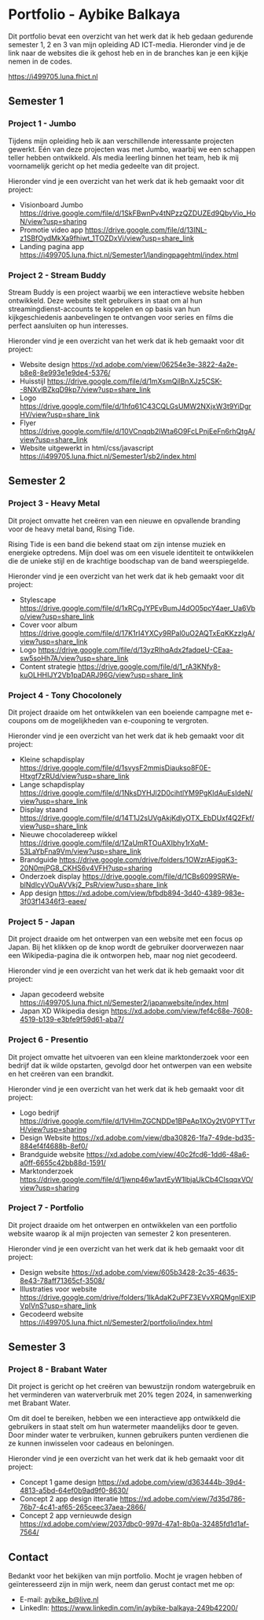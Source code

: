 # Portfolio - Aybike Balkaya

Dit portfolio bevat een overzicht van het werk dat ik heb gedaan gedurende semester 1, 2 en 3 van mijn opleiding AD ICT-media.
Hieronder vind je de link naar de websites die ik gehost heb en in de branches kan je een kijkje nemen in de codes.

https://i499705.luna.fhict.nl 

## Semester 1

### Project 1 - Jumbo 

Tijdens mijn opleiding heb ik aan verschillende interessante projecten gewerkt. Eén van deze projecten was met Jumbo, waarbij we een schappen teller hebben ontwikkeld. Als media leerling binnen het team, heb ik mij voornamelijk gericht op het media gedeelte van dit project.

Hieronder vind je een overzicht van het werk dat ik heb gemaakt voor dit project:

* Visionboard Jumbo https://drive.google.com/file/d/1SkFBwnPv4tNPzzQZDUZEd9QbyVio_HoN/view?usp=sharing
* Promotie video app https://drive.google.com/file/d/13INL-z1SBfOydMkXa9fhiwt_1TOZDxVi/view?usp=share_link
* Landing pagina app https://i499705.luna.fhict.nl/Semester1/landingpagehtml/index.html

### Project 2 - Stream Buddy

Stream Buddy is een project waarbij we een interactieve website hebben ontwikkeld. Deze website stelt gebruikers in staat om al hun streamingdienst-accounts te koppelen en op basis van hun kijkgeschiedenis aanbevelingen te ontvangen voor series en films die perfect aansluiten op hun interesses.

Hieronder vind je een overzicht van het werk dat ik heb gemaakt voor dit project:

* Website design https://xd.adobe.com/view/06254e3e-3822-4a2e-b8e8-8e993e1e9de4-5376/
* Huisstijl https://drive.google.com/file/d/1mXsmQilBnXJz5CSK--8NXvlBZkqD9kp7/view?usp=share_link
* Logo https://drive.google.com/file/d/1hfq61C43CQLGsUMW2NXjxW3t9YiDgrHV/view?usp=share_link
* Flyer https://drive.google.com/file/d/10VCnqqb2lWta6O9FcLPnjEeFn6rhQtgA/view?usp=share_link
* Website uitgewerkt in html/css/javascript https://i499705.luna.fhict.nl/Semester1/sb2/index.html 

## Semester 2

### Project 3 - Heavy Metal

Dit project omvatte het creëren van een nieuwe en opvallende branding voor de heavy metal band, Rising Tide.

Rising Tide is een band die bekend staat om zijn intense muziek en energieke optredens. Mijn doel was om een visuele identiteit te ontwikkelen die de unieke stijl en de krachtige boodschap van de band weerspiegelde.

Hieronder vind je een overzicht van het werk dat ik heb gemaakt voor dit project:

* Stylescape https://drive.google.com/file/d/1xRCgJYPEvBumJ4dO05pcY4aer_Ua6Vbo/view?usp=share_link
* Cover voor album https://drive.google.com/file/d/17K1rI4YXCy9RPal0uO2AQTxEqKKzzlgA/view?usp=share_link
* Logo https://drive.google.com/file/d/13yzRIhqAdx2fadqeU-CEaa-sw5soHh7A/view?usp=share_link 
* Content strategie https://drive.google.com/file/d/1_rA3KNfy8-kuOLHHIJY2Vb1paDARJ96G/view?usp=share_link 

### Project 4 - Tony Chocolonely

Dit project draaide om het ontwikkelen van een boeiende campagne met e-coupons om de mogelijkheden van e-couponing te vergroten.

Hieronder vind je een overzicht van het werk dat ik heb gemaakt voor dit project:

* Kleine schapdisplay https://drive.google.com/file/d/1svysF2mmisDiaukso8F0E-Htxgf7zRUd/view?usp=share_link
* Lange schapdisplay https://drive.google.com/file/d/1NksDYHJl2D0cihtlYM9PgKIdAuEsIdeN/view?usp=share_link
* Display staand https://drive.google.com/file/d/14T1J2sUVgAkjKdlyOTX_EbDUxf4Q2Fkf/view?usp=share_link
* Nieuwe chocoladereep wikkel https://drive.google.com/file/d/1ZaUmRTOuAXIbhy1rXqM-53LaYbFna9Vm/view?usp=share_link
* Brandguide https://drive.google.com/drive/folders/1OWzrAEjgqK3-20N0mjPG8_CKHS6v4VFH?usp=sharing 
* Onderzoek display https://drive.google.com/file/d/1CBs6099SRWe-blNdlcyVOuAVVkj2_PsR/view?usp=share_link
* App design https://xd.adobe.com/view/bfbdb894-3d40-4389-983e-3f03f14346f3-eaee/

### Project 5 - Japan 

Dit project draaide om het ontwerpen van een website met een focus op Japan. Bij het klikken op de knop wordt de gebruiker doorverwezen naar een Wikipedia-pagina die ik ontworpen heb, maar nog niet gecodeerd.

Hieronder vind je een overzicht van het werk dat ik heb gemaakt voor dit project:

* Japan gecodeerd website https://i499705.luna.fhict.nl/Semester2/japanwebsite/index.html 
* Japan XD Wikipedia design https://xd.adobe.com/view/fef4c68e-7608-4519-b139-e3bfe9f59d61-aba7/ 

### Project 6 - Presentio

Dit project omvatte het uitvoeren van een kleine marktonderzoek voor een bedrijf dat ik wilde opstarten, gevolgd door het ontwerpen van een website en het creëren van een brandkit.

Hieronder vind je een overzicht van het werk dat ik heb gemaakt voor dit project:

* Logo bedrijf https://drive.google.com/file/d/1VHImZGCNDDe1BPeAp1XOy2tV0PYTTvrH/view?usp=sharing
* Design Website https://xd.adobe.com/view/dba30826-1fa7-49de-bd35-884ef4f4688b-8ef0/
* Brandguide website https://xd.adobe.com/view/40c2fcd6-1dd6-48a6-a0ff-6655c42bb88d-1591/
* Marktonderzoek https://drive.google.com/file/d/1jwnp46w1avtEyW1lbjaUkCb4CIsqqxVO/view?usp=sharing 

### Project 7 - Portfolio 

Dit project draaide om het ontwerpen en ontwikkelen van een portfolio website waarop ik al mijn projecten van semester 2 kon presenteren.

Hieronder vind je een overzicht van het werk dat ik heb gemaakt voor dit project:

* Design website https://xd.adobe.com/view/605b3428-2c35-4635-8e43-78aff71365cf-3508/
* Illustraties voor website https://drive.google.com/drive/folders/1IkAdaK2uPFZ3EVvXRQMgnIEXlPVplVnS?usp=share_link 
* Gecodeerd website https://i499705.luna.fhict.nl/Semester2/portfolio/index.html 

## Semester 3

### Project 8 - Brabant Water

Dit project is gericht op het creëren van bewustzijn rondom watergebruik en het verminderen van waterverbruik met 20% tegen 2024, in samenwerking met Brabant Water.

Om dit doel te bereiken, hebben we een interactieve app ontwikkeld die gebruikers in staat stelt om hun watermeter maandelijks door te geven. Door minder water te verbruiken, kunnen gebruikers punten verdienen die ze kunnen inwisselen voor cadeaus en beloningen.

Hieronder vind je een overzicht van het werk dat ik heb gemaakt voor dit project:

* Concept 1 game design https://xd.adobe.com/view/d363444b-39d4-4813-a5bd-64ef0b9ad9f0-8630/ 
* Concept 2 app design itteratie https://xd.adobe.com/view/7d35d786-76b7-4c41-af65-265ceec37aea-2866/
* Concept 2 app vernieuwde design https://xd.adobe.com/view/2037dbc0-997d-47a1-8b0a-32485fd1d1af-7564/ 


## Contact

Bedankt voor het bekijken van mijn portfolio. Mocht je vragen hebben of geïnteresseerd zijn in mijn werk, neem dan gerust contact met me op:

* E-mail: aybike_b@live.nl
* LinkedIn: https://www.linkedin.com/in/aybike-balkaya-249b42200/
